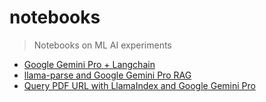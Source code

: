 # notebooks
> Notebooks on ML AI experiments

* [Google Gemini Pro + Langchain](./notebooks/Google_Gemini_Pro_Langchain.ipynb)
* [llama-parse and Google Gemini Pro RAG](./notebooks/llama_parse_gemini_pro.ipynb)
* [Query PDF URL with LlamaIndex and Google Gemini Pro](./query_pdf_url_llamaindex_gemini_pro.ipynb)

